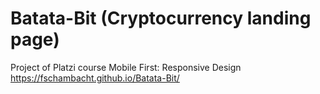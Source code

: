 # Batata-Bit (Cryptocurrency landing page)
Project of Platzi course Mobile First: Responsive Design
https://fschambacht.github.io/Batata-Bit/
